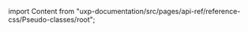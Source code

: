 
import Content from "uxp-documentation/src/pages/api-ref/reference-css/Pseudo-classes/root";

<Content query="product=xd"/>
